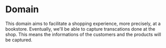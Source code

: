 # Domain

This domain aims to facilitate a shopping experience, more precisely, at a bookstore. 
Eventually, we'll be able to capture transcations done at the shop. This means the informations of the customers and the products will
be captured.
